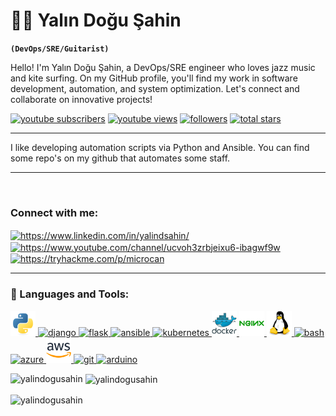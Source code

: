 # 🏄‍♂️ Yalın Doğu Şahin
**`(DevOps/SRE/Guitarist)`**

Hello! I'm Yalın Doğu Şahin, a DevOps/SRE engineer who loves jazz music and kite surfing. On my GitHub profile, you'll find my work in software development, automation, and system optimization. Let's connect and collaborate on innovative projects!


   <p align="left">
      <a href="https://www.youtube.com/channel/UCvoh3ZrbjeIXu6-IbAGwf9w?sub_confirmation=1">
         <img alt="youtube subscribers" title="Subscribe to my YouTube channel" src="https://custom-icon-badges.demolab.com/youtube/channel/subscribers/UCvoh3ZrbjeIXu6-IbAGwf9w?color=%23E05D44&label=SUBSCRIBE&logo=video&logoColor=white&style=for-the-badge&labelColor=CE4630"/></a> 
      <a href="https://www.youtube.com/channel/UCvoh3ZrbjeIXu6-IbAGwf9w">
         <img alt="youtube views" title="YouTube views" src="https://custom-icon-badges.demolab.com/youtube/channel/views/UCvoh3ZrbjeIXu6-IbAGwf9w?color=%23E1AD0E&logo=eye&logoColor=white&style=for-the-badge&labelColor=C79600"/></a> 
      <a href="https://github.com/yalindogusahin/?tab=followers">
         <img alt="followers" title="Follow me on Github" src="https://custom-icon-badges.demolab.com/github/followers/yalindogusahin?color=236ad3&labelColor=1155ba&style=for-the-badge&logo=person-add&label=Follow&logoColor=white"/></a>
      <a href="https://github.com/yalindogusahin?tab=repositories&sort=stargazers">
         <img alt="total stars" title="Total stars on GitHub" src="https://custom-icon-badges.demolab.com/github/stars/yalindogusahin?color=55960c&style=for-the-badge&labelColor=488207&logo=star"/></a>
   </p>

---
I like developing automation scripts via Python and Ansible. You can find some repo's on my github that automates some staff.

---
<p align="left"> <a href="https://twitter.com/" target="blank"><img src="https://img.shields.io/twitter/follow/?logo=twitter&style=for-the-badge" alt="" /></a> </p>
<h3 align="left">Connect with me:</h3><p align="left">
<a href="https://www.linkedin.com/in/yalindsahin/" target="blank"><img align="center" src="https://raw.githubusercontent.com/rahuldkjain/github-profile-readme-generator/master/src/images/icons/Social/linked-in-alt.svg" alt="https://www.linkedin.com/in/yalindsahin/" height="30" width="40" /></a>
<a href="https://www.youtube.com/@microcan1" target="blank"><img align="center" src="https://raw.githubusercontent.com/rahuldkjain/github-profile-readme-generator/master/src/images/icons/Social/youtube.svg" alt="https://www.youtube.com/channel/ucvoh3zrbjeixu6-ibagwf9w" height="30" width="40" /></a>
<a href="https://tryhackme.com/p/microcan" target="blank"><img align="center" src="https://svgshare.com/i/td4.svg" alt="https://tryhackme.com/p/microcan" height="30" width="40" /></a>
</p>

---


### 🧰 Languages and Tools:
<p align="left"><a href="https://www.python.org" target="_blank" rel="noreferrer"> <img src="https://raw.githubusercontent.com/devicons/devicon/master/icons/python/python-original.svg" alt="python" width="40" height="40"/> </a><a href="https://www.djangoproject.com/" target="_blank" rel="noreferrer"> <img src="https://cdn.worldvectorlogo.com/logos/django.svg" alt="django" width="40" height="40"/> </a><a href="https://flask.palletsprojects.com/" target="_blank" rel="noreferrer"> <img src="https://www.vectorlogo.zone/logos/pocoo_flask/pocoo_flask-icon.svg" alt="flask" width="40" height="40"/> </a><a href="https://www.ansible.com/" target="_blank" rel="noreferrer"> <img src="https://upload.wikimedia.org/wikipedia/commons/2/24/Ansible_logo.svg" alt="ansible" width="40" height="40"/> </a><a href="https://kubernetes.io" target="_blank" rel="noreferrer"> <img src="https://www.vectorlogo.zone/logos/kubernetes/kubernetes-icon.svg" alt="kubernetes" width="40" height="40"/> </a> <a href="https://www.docker.com/" target="_blank" rel="noreferrer"> <img src="https://raw.githubusercontent.com/devicons/devicon/master/icons/docker/docker-original-wordmark.svg" alt="docker" width="40" height="40"/> </a> <a href="https://www.nginx.com" target="_blank" rel="noreferrer"> <img src="https://raw.githubusercontent.com/devicons/devicon/master/icons/nginx/nginx-original.svg" alt="nginx" width="40" height="40"/> </a> <a href="https://www.linux.org/" target="_blank" rel="noreferrer"> <img src="https://raw.githubusercontent.com/devicons/devicon/master/icons/linux/linux-original.svg" alt="linux" width="40" height="40"/> </a> <a href="https://www.gnu.org/software/bash/" target="_blank" rel="noreferrer"> <img src="https://www.vectorlogo.zone/logos/gnu_bash/gnu_bash-icon.svg" alt="bash" width="40" height="40"/> </a> <a href="https://azure.microsoft.com/en-in/" target="_blank" rel="noreferrer"> <img src="https://www.vectorlogo.zone/logos/microsoft_azure/microsoft_azure-icon.svg" alt="azure" width="40" height="40"/> </a> <a href="https://aws.amazon.com" target="_blank" rel="noreferrer"> <img src="https://raw.githubusercontent.com/devicons/devicon/master/icons/amazonwebservices/amazonwebservices-original-wordmark.svg" alt="aws" width="40" height="40"/> </a> <a href="https://git-scm.com/" target="_blank" rel="noreferrer"> <img src="https://www.vectorlogo.zone/logos/git-scm/git-scm-icon.svg" alt="git" width="40" height="40"/> </a> <a href="https://www.arduino.cc/" target="_blank" rel="noreferrer"> <img src="https://cdn.worldvectorlogo.com/logos/arduino-1.svg" alt="arduino" width="40" height="40"/> </a> 
</p>

<p><img align="left" src="https://github-readme-stats.vercel.app/api/top-langs?username=yalindogusahin&show_icons=true&locale=en&layout=compact" alt="yalindogusahin" /></p>

<p>&nbsp;<img align="center" src="https://github-readme-stats.vercel.app/api?username=yalindogusahin&show_icons=true&locale=en" alt="yalindogusahin" /></p>

<p><img align="center" src="https://github-readme-streak-stats.herokuapp.com/?user=yalindogusahin&" alt="yalindogusahin" /></p>
